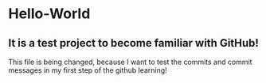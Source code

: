 # Hello-World
## It is a test project to become familiar with GitHub!

This file is being changed, because I want to test the commits and commit messages in my first step of the github learning!
